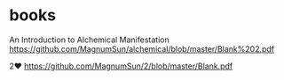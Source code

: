 # books

An Introduction to Alchemical Manifestation https://github.com/MagnumSun/alchemical/blob/master/Blank%202.pdf

2♥ https://github.com/MagnumSun/2/blob/master/Blank.pdf
